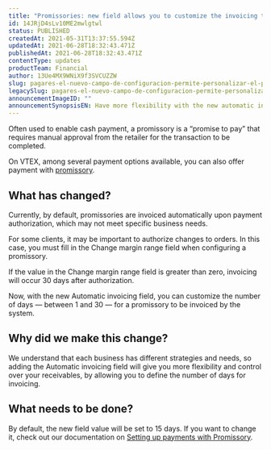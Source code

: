 ```yaml
---
title: "Promissories: new field allows you to customize the invoicing time frame"
id: 14JRjD4sLv10ME2mwlgtwl
status: PUBLISHED
createdAt: 2021-05-31T13:37:55.594Z
updatedAt: 2021-06-28T18:32:43.471Z
publishedAt: 2021-06-28T18:32:43.471Z
contentType: updates
productTeam: Financial
author: 13Ue4MX9WNiX9f3SVCUZZW
slug: pagares-el-nuevo-campo-de-configuracion-permite-personalizar-el-plazo-de
legacySlug: pagares-el-nuevo-campo-de-configuracion-permite-personalizar-el-plazo-de
announcementImageID: ""
announcementSynopsisEN: Have more flexibility with the new automatic invoicing field in the promissory settings.
---
```


Often used to enable cash payment, a promissory is a “promise to pay” that requires manual approval from the retailer for the transaction to be completed.

On VTEX, among several payment options available, you can also offer payment with [promissory](https://help.vtex.com/en/tracks/pagamentos--6GAS7ZzGAm7AGoEAwDbwJG/1wWt35dRwEboRs1nrSx7G0#promissory-notes).

## What has changed?

Currently, by default, promissories are invoiced automatically upon payment authorization, which may not meet specific business needs.

For some clients, it may be important to authorize changes to orders. In this case, you must fill in the Change margin range field when configuring a promissory. 

If the value in the Change margin range field is greater than zero, invoicing will occur 30 days after authorization.

Now, with the new Automatic invoicing field, you can customize the number of days — between 1 and 30 — for a promissory to be invoiced by the system.

## Why did we make this change? 

We understand that each business has different strategies and needs, so adding the Automatic invoicing field will give you more flexibility and control over your receivables, by allowing you to define the number of days for invoicing.

## What needs to be done?

By default, the new field value will be set to 15 days. If you want to change it, check out our documentation on [Setting up payments with Promissory](https://help.vtex.com/en/tutorial/configurar-pagamentos-com-promissoria--5pW7avTwtyQcMu4uiW8quQ?&utm_source=autocomplete).

